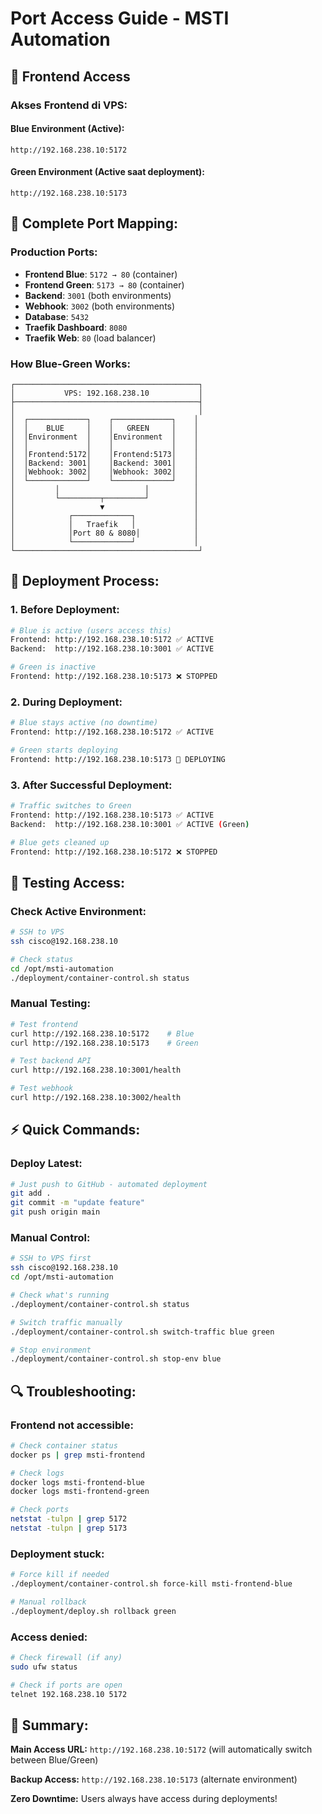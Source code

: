 # Port Access Guide - MSTI Automation

## 🚀 Frontend Access

### **Akses Frontend di VPS:**

#### **Blue Environment (Active):**
```
http://192.168.238.10:5172
```

#### **Green Environment (Active saat deployment):**
```  
http://192.168.238.10:5173
```

## 🔧 **Complete Port Mapping:**

### **Production Ports:**
- **Frontend Blue**: `5172 → 80` (container)
- **Frontend Green**: `5173 → 80` (container)  
- **Backend**: `3001` (both environments)
- **Webhook**: `3002` (both environments)
- **Database**: `5432`
- **Traefik Dashboard**: `8080`
- **Traefik Web**: `80` (load balancer)

### **How Blue-Green Works:**

```
┌─────────────────────────────────────────┐
│           VPS: 192.168.238.10           │
├─────────────────────────────────────────┤
│                                         │
│  ┌─────────────┐    ┌─────────────┐    │
│  │    BLUE     │    │   GREEN     │    │
│  │Environment  │    │Environment  │    │
│  │             │    │             │    │
│  │Frontend:5172│    │Frontend:5173│    │
│  │Backend: 3001│    │Backend: 3001│    │
│  │Webhook: 3002│    │Webhook: 3002│    │
│  └─────────────┘    └─────────────┘    │
│         │                   │          │
│         └─────────┬─────────┘          │
│                   ▼                    │
│            ┌─────────────┐             │
│            │   Traefik   │             │
│            │Port 80 & 8080│            │
│            └─────────────┘             │
└─────────────────────────────────────────┘
```

## 📝 **Deployment Process:**

### **1. Before Deployment:**
```bash
# Blue is active (users access this)
Frontend: http://192.168.238.10:5172 ✅ ACTIVE
Backend:  http://192.168.238.10:3001 ✅ ACTIVE

# Green is inactive
Frontend: http://192.168.238.10:5173 ❌ STOPPED
```

### **2. During Deployment:**
```bash
# Blue stays active (no downtime)
Frontend: http://192.168.238.10:5172 ✅ ACTIVE

# Green starts deploying
Frontend: http://192.168.238.10:5173 🔄 DEPLOYING
```

### **3. After Successful Deployment:**
```bash
# Traffic switches to Green
Frontend: http://192.168.238.10:5173 ✅ ACTIVE
Backend:  http://192.168.238.10:3001 ✅ ACTIVE (Green)

# Blue gets cleaned up
Frontend: http://192.168.238.10:5172 ❌ STOPPED
```

## 🎯 **Testing Access:**

### **Check Active Environment:**
```bash
# SSH to VPS
ssh cisco@192.168.238.10

# Check status
cd /opt/msti-automation  
./deployment/container-control.sh status
```

### **Manual Testing:**
```bash
# Test frontend
curl http://192.168.238.10:5172    # Blue
curl http://192.168.238.10:5173    # Green

# Test backend API
curl http://192.168.238.10:3001/health

# Test webhook
curl http://192.168.238.10:3002/health
```

## ⚡ **Quick Commands:**

### **Deploy Latest:**
```bash
# Just push to GitHub - automated deployment
git add .
git commit -m "update feature"
git push origin main
```

### **Manual Control:**
```bash
# SSH to VPS first
ssh cisco@192.168.238.10
cd /opt/msti-automation

# Check what's running
./deployment/container-control.sh status

# Switch traffic manually
./deployment/container-control.sh switch-traffic blue green

# Stop environment
./deployment/container-control.sh stop-env blue
```

## 🔍 **Troubleshooting:**

### **Frontend not accessible:**
```bash
# Check container status
docker ps | grep msti-frontend

# Check logs
docker logs msti-frontend-blue
docker logs msti-frontend-green

# Check ports
netstat -tulpn | grep 5172
netstat -tulpn | grep 5173
```

### **Deployment stuck:**
```bash
# Force kill if needed
./deployment/container-control.sh force-kill msti-frontend-blue

# Manual rollback
./deployment/deploy.sh rollback green
```

### **Access denied:**
```bash
# Check firewall (if any)
sudo ufw status

# Check if ports are open
telnet 192.168.238.10 5172
```

## 🎉 **Summary:**

**Main Access URL:** `http://192.168.238.10:5172` (will automatically switch between Blue/Green)

**Backup Access:** `http://192.168.238.10:5173` (alternate environment)

**Zero Downtime:** Users always have access during deployments! 